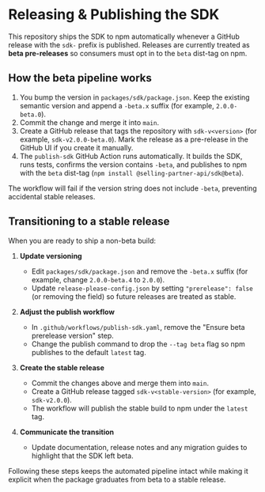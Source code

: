 # Releasing & Publishing the SDK

This repository ships the SDK to npm automatically whenever a GitHub release with the `sdk-` prefix is published. Releases are currently treated as **beta pre-releases** so consumers must opt in to the `beta` dist-tag on npm.

## How the beta pipeline works

1. You bump the version in `packages/sdk/package.json`. Keep the existing semantic version and append a `-beta.x` suffix (for example, `2.0.0-beta.0`).  
2. Commit the change and merge it into `main`.  
3. Create a GitHub release that tags the repository with `sdk-v<version>` (for example, `sdk-v2.0.0-beta.0`). Mark the release as a pre-release in the GitHub UI if you create it manually.  
4. The `publish-sdk` GitHub Action runs automatically. It builds the SDK, runs tests, confirms the version contains `-beta`, and publishes to npm with the `beta` dist-tag (`npm install @selling-partner-api/sdk@beta`).

The workflow will fail if the version string does not include `-beta`, preventing accidental stable releases.

## Transitioning to a stable release

When you are ready to ship a non-beta build:

1. **Update versioning**
   - Edit `packages/sdk/package.json` and remove the `-beta.x` suffix (for example, change `2.0.0-beta.4` to `2.0.0`).
   - Update `release-please-config.json` by setting `"prerelease": false` (or removing the field) so future releases are treated as stable.

2. **Adjust the publish workflow**
   - In `.github/workflows/publish-sdk.yaml`, remove the "Ensure beta prerelease version" step.
   - Change the publish command to drop the `--tag beta` flag so npm publishes to the default `latest` tag.

3. **Create the stable release**
   - Commit the changes above and merge them into `main`.
   - Create a GitHub release tagged `sdk-v<stable-version>` (for example, `sdk-v2.0.0`).
   - The workflow will publish the stable build to npm under the `latest` tag.

4. **Communicate the transition**
   - Update documentation, release notes and any migration guides to highlight that the SDK left beta.

Following these steps keeps the automated pipeline intact while making it explicit when the package graduates from beta to a stable release.
